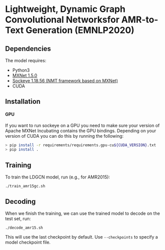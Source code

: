 # Lightweight, Dynamic Graph Convolutional Networksfor AMR-to-Text Generation (EMNLP2020)



## Dependencies
The model requires:
- Python3
- [MXNet 1.5.0](https://github.com/apache/incubator-mxnet/tree/1.5.0)
- [Sockeye 1.18.56 (NMT framework based on MXNet)](https://github.com/awslabs/sockeye)
- CUDA 


## Installation
#### GPU

If you want to run sockeye on a GPU you need to make sure your version of Apache MXNet
Incubating contains the GPU bindings. Depending on your version of CUDA you can do this by running the following:

```bash
> pip install -r requirements/requirements.gpu-cu${CUDA_VERSION}.txt
> pip install .
```


## Training

To train the LDGCN model, run (e.g., for AMR2015):

```
./train_amr15gc.sh
```

## Decoding

When we finish the training, we can use the trained model to decode on the test set, run:

```
./decode_amr15.sh
```

This will use the last checkpoint by default. Use `--checkpoints` to specify a model checkpoint file.



